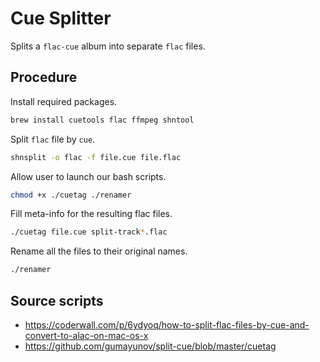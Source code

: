 # Cue Splitter

Splits a `flac-cue` album into separate `flac` files.


## Procedure

Install required packages.
```sh
brew install cuetools flac ffmpeg shntool
```

Split `flac` file by `cue`.
```sh
shnsplit -o flac -f file.cue file.flac
```

Allow user to launch our bash scripts.
```sh
chmod +x ./cuetag ./renamer
```

Fill meta-info for the resulting flac files.
```sh
./cuetag file.cue split-track*.flac
```

Rename all the files to their original names.
```sh
./renamer
```


## Source scripts

- https://coderwall.com/p/6ydyoq/how-to-split-flac-files-by-cue-and-convert-to-alac-on-mac-os-x
- https://github.com/gumayunov/split-cue/blob/master/cuetag